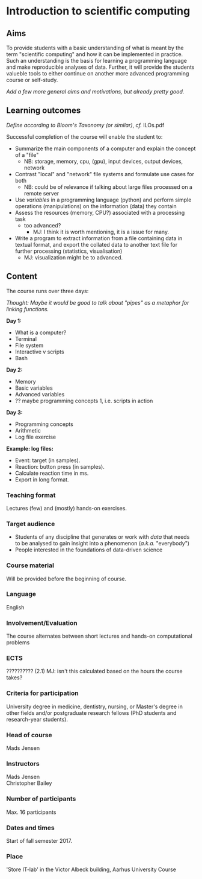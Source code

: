 # Introduction to scientific computing #

## Aims ##
To provide students with a basic understanding of what is meant by the term "scientific computing" and how it can be implemented in practice. Such an understanding is the basis for learning a programming language and make reproducible analyses of data. Further, it will provide the students valueble tools to either continue on another more advanced programming course or self-study. 


_Add a few more general aims and motivations, but already pretty good._

## Learning outcomes ##

_Define according to Bloom's Taxonomy (or similar)_, _cf._ ILOs.pdf

Successful completion of the course will enable the student to:

* Summarize the main components of a computer and explain the concept of a "file"
    * NB: storage, memory, cpu, (gpu), input devices, output devices, network
* Contrast "local" and "network" file systems and formulate use cases for both
    * NB: could be of relevance if talking about large files processed on a remote server 
* Use _variables_ in a programming language (python) and perform simple operations (manipulations) on the information (data) they contain
* Assess the resources (memory, CPU?) associated with a processing task
    * too advanced?
      * MJ: I think it is worth mentioning, it is a issue for many.
* Write a program to extract information from a file containing data in textual format, and export the collated data to another text file for further processing (statistics, visualisation)
    * MJ: visualization might be to advanced. 

## Content ##
The course runs over three days:

_Thought: Maybe it would be good to talk about "pipes" as a metaphor for linking functions._


**Day 1:**

* What is a computer?
* Terminal
* File system
* Interactive v scripts
* Bash

**Day 2:**

* Memory
* Basic variables
* Advanced variables
* ?? maybe programming concepts 1, i.e. scripts in action
    
**Day 3:**

* Programming concepts 
* Arithmetic
* Log file exercise


**Example: log files:**

* Event: target (in samples).
* Reaction: button press (in samples).
* Calculate reaction time in ms.
* Export in long format.


### Teaching format ###

Lectures (few) and (mostly) hands-on exercises.

### Target audience ###

* Students of any discipline that generates or work with _data_ that needs to be analysed to gain insight into a phenomenon (_a.k.a._ "everybody")
* People interested in the foundations of data-driven science

### Course material ###

Will be provided before the beginning of course.

### Language ###

English

### Involvement/Evaluation ###

The course alternates between short lectures and hands-on computational problems

### ECTS ###
?????????? (2.1) MJ: isn't this calculated based on the hours the course takes?

### Criteria for participation ###

University degree in medicine, dentistry, nursing, or Master's degree in other fields and/or postgraduate research fellows (PhD students and research-year students).

### Head of course ###
Mads Jensen

### Instructors ###
Mads Jensen\
Christopher Bailey

### Number of participants ###
Max. 16 participants

### Dates and times ### 
Start of fall semester 2017.

### Place ###

'Store IT-lab' in the Victor Albeck building, Aarhus University Course



